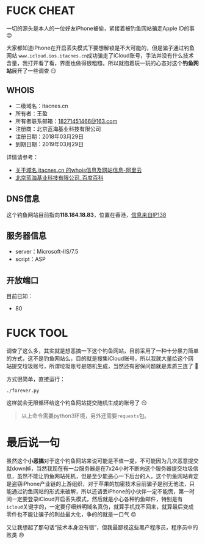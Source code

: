 # FUCK CHEAT

一切的源头是本人的一位好友iPhone被偷，紧接着被钓鱼网站骗走Apple ID的事 :pensive:

大家都知道iPhone在开启丢失模式下要想解锁是不大可能的，但是骗子通过钓鱼网站 `www.icloud.ios.itacnes.cn`成功骗走了iCloud账号，手法并没有什么技术含量，我打开看了看，界面也做得很粗糙，所以就抱着玩一玩的心态对这个**钓鱼网站**展开了一些调查 :smirk:

## WHOIS

- 二级域名：itacnes.cn
- 所有者：王盈 
- 所有者联系邮箱：18271451466@163.com
- 注册商：北京蓝海基业科技有限公司
- 注册日期：2018年03月29日
- 到期日期：2019年03月29日


详情请参考：
- [关于域名 itacnes.cn 的whois信息及网站信息-阿里云](https://whois.aliyun.com/whois/domain/itacnes.cn)
- [北京蓝海基业科技有限公司_百度百科](https://baike.baidu.com/item/%E5%8C%97%E4%BA%AC%E8%93%9D%E6%B5%B7%E5%9F%BA%E4%B8%9A%E7%A7%91%E6%8A%80%E6%9C%89%E9%99%90%E5%85%AC%E5%8F%B8/20058890?fr=aladdin)

## DNS信息
这个钓鱼网站目前指向**118.184.18.83**，位置在香港，[信息来自IP138](http://www.ip138.com/ips138.asp?ip=www.icloud.ios.itacnes.cn)

## 服务器信息
- server：Microsoft-IIS/7.5
- script：ASP

## 开放端口
目前已知：
- 80

# FUCK TOOL
调查了这么多，其实就是想恶搞一下这个钓鱼网站，目前采用了一种十分暴力简单的方式，这不是钓鱼网站么，目的就是搜集iCloud账号，所以我就大量给这个网站提交垃圾账号，所谓垃圾账号是随机生成，当然还有密保问题就是素质三连了 :triumph:

方式很简单，直接运行：
```
./forever.py
```
这样就会无限循环给这个钓鱼网站提交随机生成的账号了 :smirk:

> 以上命令需要python3环境，另外还需要`requests`包。

# 最后说一句
虽然这个**小恶搞**对于这个钓鱼网站来说可能是不值一提，不可能因为几次恶意提交就down掉，当然我现在有一台服务器是在7x24小时不断向这个服务器提交垃圾信息，虽然不能让钓鱼网站死机，但是至少能恶心一下后台的人，这个钓鱼网站肯定是盗窃iPhone产业链的上游组织，对于苹果的加密技术目前骗子是别无他法，只能通过钓鱼网站的形式来破解，所以还请丢iPhone的小伙伴一定不能慌，第一时间一定要登录iCloud开启丢失模式，然后就是小心各种钓鱼邮件，特别是有`icloud`关键字的，一定要仔细辨明域名真伪，就算手机找不回来，就算最后变成零件也不能让骗子的利益最大化，争的的就是一口气 :rage:

又让我想起了那句话“技术本身没有错”，但我最鄙视这些黑产程序员，程序员中的败类 :angry:
